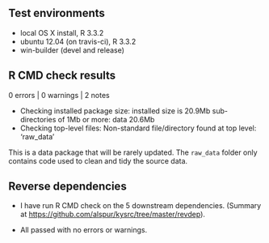 ## Test environments
* local OS X install, R 3.3.2
* ubuntu 12.04 (on travis-ci), R 3.3.2
* win-builder (devel and release)

## R CMD check results

0 errors | 0 warnings | 2 notes

* Checking installed package size:
  installed size is 20.9Mb
  sub-directories of 1Mb or more:
    data  20.6Mb
* Checking top-level files:
  Non-standard file/directory found at top level:
  ‘raw_data’

This is a data package that will be rarely updated. The `raw_data` folder only contains code used to clean and tidy the source data.

## Reverse dependencies

* I have run R CMD check on the 5 downstream dependencies.
  (Summary at https://github.com/alspur/kysrc/tree/master/revdep).

* All passed with no errors or warnings.
